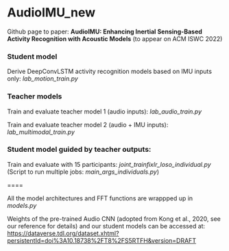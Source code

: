# AudioIMU_new

Github page to paper: **AudioIMU: Enhancing Inertial Sensing-Based Activity Recognition with Acoustic Models** (to appear on ACM ISWC 2022)

### Student model

Derive DeepConvLSTM activity recognition models based on IMU inputs only: _lab_motion_train.py_

### Teacher models

Train and evaluate teacher model 1 (audio inputs): _lab_audio_train.py_

Train and evaluate teacher model 2 (audio + IMU inputs): _lab_multimodal_train.py_

### Student model guided by teacher outputs:

Train and evaluate with 15 participants: _joint_trainfixlr_loso_individual.py_ (Script to run multiple jobs: _main_args_individuals.py_)

====

All the model architectures and FFT functions are wrappped up in _models.py_ 

Weights of the pre-trained Audio CNN (adopted from Kong et al., 2020, see our reference for details) and our student models can be accessed at: https://dataverse.tdl.org/dataset.xhtml?persistentId=doi%3A10.18738%2FT8%2FS5RTFH&version=DRAFT
